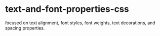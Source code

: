 # text-and-font-properties-css
 focused on text alignment, font styles, font weights, text decorations, and spacing properties.
